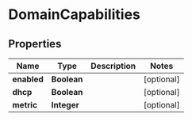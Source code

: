 
# DomainCapabilities

## Properties
Name | Type | Description | Notes
------------ | ------------- | ------------- | -------------
**enabled** | **Boolean** |  |  [optional]
**dhcp** | **Boolean** |  |  [optional]
**metric** | **Integer** |  |  [optional]



